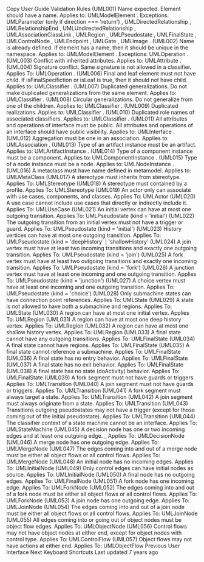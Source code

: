 Copy
User Guide
Validation Rules
(UML001) Name expected.
Element should have a name.
Applies to: 
UMLModelElement
.
Exceptions: 
UMLParameter (only if direction === 'return')
, 
UMLDirectedRelationship
, 
UMLRelationshipEnd
, 
UMLUndirectedRelationship
, 
UMLAssociationClassLink
, 
UMLRegion
, 
UMLPseudostate
, 
UMLFinalState
, 
UMLControlNode
, 
UMLEndpoint
, 
UMLGate
, 
UMLImage
.
(UML002) Name is already defined.
If element has a name, then it should be unique in the namespace.
Applies to: 
UMLModelElement
.
Exceptions: 
UMLOperation
.
(UML003) Conflict with inherited attributes.
Applies to: 
UMLAttribute
.
(UML004) Signature conflict.
Same signature is not allowed in a classifier.
Applies To: 
UMLOperation
.
(UML006) Final and leaf element must not have child.
If 
isFinalSpecifiction
 or 
isLeaf
 is true, then it should not have child.
Applies to: 
UMLClassifier
.
(UML007) Duplicated generalizations.
Do not make duplicated generalizations from the same element.
Applies to: 
UMLClassifier
.
(UML008) Circular generalizations.
Do not generalize from one of the children.
Applies to: 
UMLClassifier
.
(UML009) Duplicated realizations.
Applies to: 
UMLClassifier
.
(UML010) Duplicated role names of associated classifiers.
Applies to: 
UMLClassifier
.
(UML011) All attributes and operations of interface must be public.
All attributes and operations of an interface should have public visibility.
Applies to: 
UMLInterface
.
(UML012) Aggregation must be one in an association.
Applies to: 
UMLAssociation
.
(UML013) Type of an artifact instance must be an artifact.
Applies to: 
UMLArtifactInstance
.
(UML014) Type of a component instance must be a component.
Applies to: 
UMLComponentInstance
.
(UML015) Type of a node instance must be a node.
Applies to: 
UMLNodeInstance
.
(UML016) A metaclass must have name defined in metamodel.
Applies to: 
UMLMetaClass
(UML017) A stereotype must inherits from stereotype.
Applies To: 
UMLStereotype
(UML018) A stereotype must contained by a profile.
Applies To: 
UMLStereotype
(UML019) An actor only can associate with use cases, components, and classes.
Applies To: 
UMLActor
(UML020) A use case cannot include use cases that directly or indirectly include it.
Applies To: 
UMLUseCase
(UML021) An initial vertex can have at most one outgoing transition.
Applies To: 
UMLPseudostate (kind = 'initial')
(UML022) The outgoing transition from an initial vertex must not have a trigger or guard.
Applies To: 
UMLPseudostate (kind = 'initial')
(UML023) History vertices can have at most one outgoing transition.
Applies To: 
UMLPseudostate (kind = 'deepHistory' | 'shallowHistory'
(UML024) A join vertex must have at least two incoming transitions and exactly one outgoing transition.
Applies To: 
UMLPseudostate (kind = 'join')
(UML025) A fork vertex must have at least two outgoing transitions and exactly one incoming transition.
Applies To: 
UMLPseudostate (kind = 'fork')
(UML026) A junction vertex must have at least one incoming and one outgoing transition.
Applies To: 
UMLPseudostate (kind = 'junction')
(UML027) A choice vertex must have at least one incoming and one outgoing transition.
Applies To: 
UMLPseudostate (kind = 'choice')
(UML028) Only submachine states can have connection point references.
Applies To: 
UMLState
(UML029) A state is not allowed to have both a submachine and regions.
Applies To: 
UMLState
(UML030) A region can have at most one initial vertex.
Applies To: 
UMLRegion
(UML031) A region can have at most one deep history vertex.
Applies To: 
UMLRegion
(UML032) A region can have at most one shallow history vertex.
Applies To: 
UMLRegion
(UML033) A final state cannot have any outgoing transitions.
Applies To: 
UMLFinalState
(UML034) A final state cannot have regions.
Applies To: 
UMLFinalState
(UML035) A final state cannot reference a submachine.
Applies To: 
UMLFinalState
(UML036) A final state has no entry behavior.
Applies To: 
UMLFinalState
(UML037) A final state has no exit behavior.
Applies To: 
UMLFinalState
(UML038) A final state has no state (doActivity) behavior.
Applies To: 
UMLFinalState
(UML039) A fork segment must not have guards or triggers.
Applies To: 
UMLTransition
(UML040) A join segment must not have guards or triggers.
Applies To: 
UMLTransition
(UML041) A fork segment must always target a state.
Applies To: 
UMLTransition
(UML042) A join segment must always originate from a state.
Applies To: 
UMLTransition
(UML043) Transitions outgoing pseudostates may not have a trigger (except for those coming out of the initial pseudostate).
Applies To: 
UMLTransition
(UML044) The classifier context of a state machine cannot be an interface.
Applies To: 
UMLStateMachine
(UML045) A decision node has one or two incoming edges and at least one outgoing edge.
_ Applies To: 
UMLDecisionNode
(UML046) A merge node has one outgoing edge.
Applies To: 
UMLMergeNode
(UML047) The edges coming into and out of a merge node must be either all object flows or all control flows.
Applies To: 
UMLMergeNode
(UML048) An initial node has no incoming edges.
Applies To: 
UMLInitialNode
(UML049) Only control edges can have initial nodes as source.
Applies To: 
UMLInitialNode
(UML050) A final node has no outgoing edges.
Applies To: 
UMLFinalNode
(UML051) A fork node has one incoming edge.
Applies To: 
UMLForkNode
(UML052) The edges coming into and out of a fork node must be either all object flows or all control flows.
Applies To: 
UMLForkNode
(UML053) A join node has one outgoing edge.
Applies To: 
UMLJoinNode
(UML054) The edges coming into and out of a join node must be either all object flows or all control flows.
Applies To: 
UMLJoinNode
(UML055) All edges coming into or going out of object nodes must be object flow edges.
Applies To: 
UMLObjectNode
(UML056) Control flows may not have object nodes at either end, except for object nodes with control type.
Applies To: 
UMLControlFlow
(UML057) Object flows may not have actions at either end.
Applies To: 
UMLObjectFlow
Previous
User Interface
Next
Keyboard Shortcuts
Last updated 
7 years ago